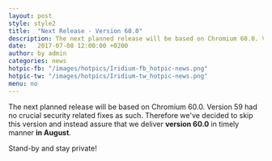 ```yaml
---
layout: post
style: style2
title:  "Next Release - Version 60.0"
description: The next planned release will be based on Chromium 60.0. Version 59 had no crucial security related fixes as such.
date:   2017-07-08 12:00:00 +0200
author:	by admin
categories: news
hotpic-fb: "/images/hotpics/Iridium-fb_hotpic-news.png"
hotpic-tw: "/images/hotpics/Iridium-tw_hotpic-news.png"
menu: no
---
```


The next planned release will be based on Chromium 60.0. Version 59 had no crucial security related fixes as such. 
Therefore we've decided to skip this version and instead assure that we deliver **version 60.0** in timely manner **in August**.

Stand-by and stay private!